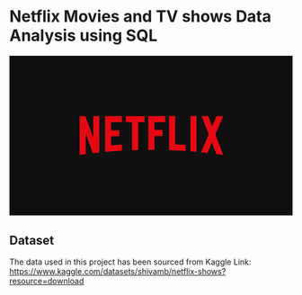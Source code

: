 # Netflix Movies and TV shows Data Analysis using SQL

![Netflix logo](https://github.com/Maverick-0410/SQL_Netflix_Project/blob/main/Netflix_logo.jpg)

## Dataset
The data used in this project has been sourced from Kaggle
Link: https://www.kaggle.com/datasets/shivamb/netflix-shows?resource=download
